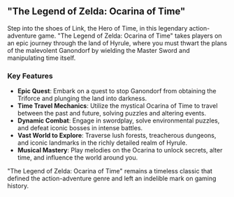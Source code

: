 ## "The Legend of Zelda: Ocarina of Time"

Step into the shoes of Link, the Hero of Time, in this legendary action-adventure game. "The Legend of Zelda: Ocarina of Time" takes players on an epic journey through the land of Hyrule, where you must thwart the plans of the malevolent Ganondorf by wielding the Master Sword and manipulating time itself.

### Key Features

- **Epic Quest**: Embark on a quest to stop Ganondorf from obtaining the Triforce and plunging the land into darkness.
- **Time Travel Mechanics**: Utilize the mystical Ocarina of Time to travel between the past and future, solving puzzles and altering events.
- **Dynamic Combat**: Engage in swordplay, solve environmental puzzles, and defeat iconic bosses in intense battles.
- **Vast World to Explore**: Traverse lush forests, treacherous dungeons, and iconic landmarks in the richly detailed realm of Hyrule.
- **Musical Mastery**: Play melodies on the Ocarina to unlock secrets, alter time, and influence the world around you.

"The Legend of Zelda: Ocarina of Time" remains a timeless classic that defined the action-adventure genre and left an indelible mark on gaming history.
